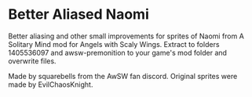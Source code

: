 # Better Aliased Naomi
Better aliasing and other small improvements for sprites of Naomi from A Solitary Mind mod for Angels with Scaly Wings. Extract to folders 1405536097 and awsw-premonition to your game's mod folder and overwrite files.

Made by squarebells from the AwSW fan discord. Original sprites were made by EvilChaosKnight.
